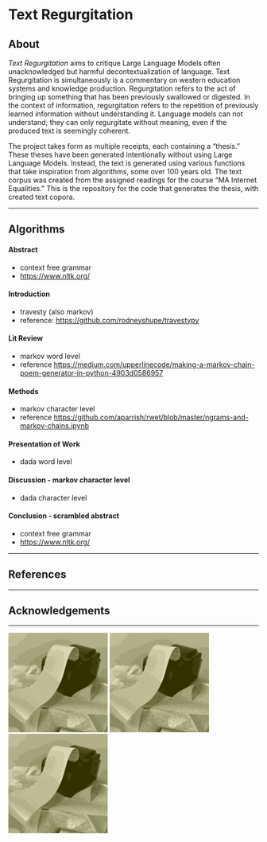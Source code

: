 # Text Regurgitation

## About
*Text Regurgitation* aims to critique Large Language Models often unacknowledged but harmful decontextualization of language. Text Regurgitation is simultaneously is a commentary on western education systems and knowledge production. Regurgitation refers to the act of bringing up something that has been previously swallowed or digested. In the context of information, regurgitation refers to the repetition of previously learned information without understanding it. Language models can not understand; they can only regurgitate without meaning, even if the produced text is seemingly coherent. 

The project takes form as multiple receipts, each containing a “thesis.” These theses have been generated intentionally without using Large Language Models. Instead, the text is generated using various functions that take inspiration from algorithms, some over 100 years old. The text corpus was created from the assigned readings for the course “MA Internet Equalities.” This is the repository for the code that generates the thesis, with created text copora. 

- - -

## Algorithms 

#### Abstract 
* context free grammar
* https://www.nltk.org/

#### Introduction 
* travesty (also markov)
* reference: https://github.com/rodneyshupe/travestypy

#### Lit Review  
* markov word level
* reference https://medium.com/upperlinecode/making-a-markov-chain-poem-generator-in-python-4903d0586957

#### Methods 
* markov character level
* reference https://github.com/aparrish/rwet/blob/master/ngrams-and-markov-chains.ipynb

#### Presentation of Work 
* dada word level

#### Discussion - markov character level
* dada character level 

#### Conclusion - scrambled abstract
* context free grammar
* https://www.nltk.org/

- - -

## References

- - -

## Acknowledgements

- - -

<img src="https://github.com/lexahl/text-regurgitation/blob/main/img/cover.png?raw=true" alt="receipt printer printing 1m long receipt, all surrounding the printer" title="Text Regurgitation" width="200"/> <img src="https://github.com/lexahl/text-regurgitation/blob/main/img/cover.png?raw=true" alt="receipt printer printing 1m long receipt, all surrounding the printer" title="Text Regurgitation" width="200"/> <img src="https://github.com/lexahl/text-regurgitation/blob/main/img/cover.png?raw=true" alt="receipt printer printing 1m long receipt, all surrounding the printer" title="Text Regurgitation" width="200"/>
